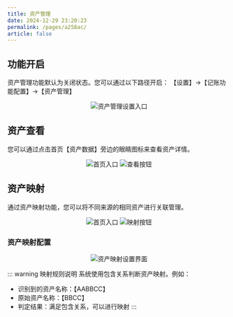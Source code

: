 ```yaml
---
title: 资产管理
date: 2024-12-29 23:20:23
permalink: /pages/a258ac/
article: false
---
```

## 功能开启
资产管理功能默认为关闭状态。您可以通过以下路径开启：
【设置】->【记账功能配置】->【资产管理】

<div style="text-align: center">
<img src="/images/img4.jpg" alt="资产管理设置入口" style="max-width: 300px">
</div>

## 资产查看
您可以通过点击首页【资产数据】旁边的眼睛图标来查看资产详情。

<div style="text-align: center">
<img src="/images/img5.jpg" alt="首页入口" style="max-width: 300px">
<img src="/images/img6.jpg" alt="查看按钮" style="max-width: 300px">
</div>

## 资产映射
通过资产映射功能，您可以将不同来源的相同资产进行关联管理。

<div style="text-align: center">
<img src="/images/img5.jpg" alt="首页入口" style="max-width: 300px">
<img src="/images/img7.jpg" alt="映射按钮" style="max-width: 300px">
</div>

### 资产映射配置

<div style="text-align: center">
<img src="/images/img8.jpeg" alt="资产映射设置界面" style="max-width: 300px">
</div>

::: warning 映射规则说明
系统使用包含关系判断资产映射。例如：
- 识别到的资产名称：【AABBCC】
- 原始资产名称：【BBCC】
- 判定结果：满足包含关系，可以进行映射
:::
